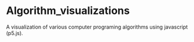 # Algorithm_visualizations
A visualization of various computer programing algorithms using javascript (p5.js).

